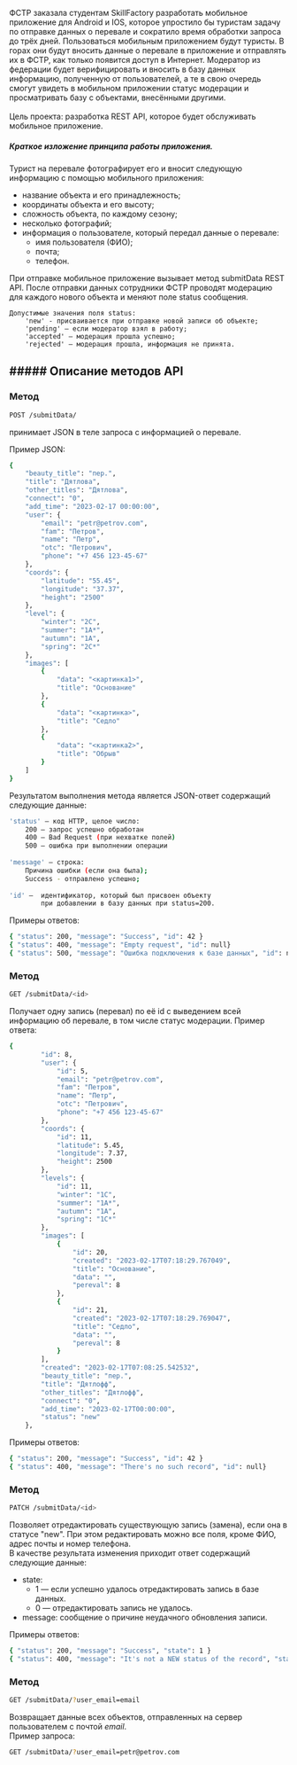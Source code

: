 ФСТР заказала студентам SkillFactory разработать мобильное приложение для Android и IOS, которое упростило бы туристам задачу по отправке данных о перевале и сократило время обработки запроса до трёх дней.
Пользоваться мобильным приложением будут туристы. В горах они будут вносить данные о перевале в приложение и отправлять их в ФСТР, как только появится доступ в Интернет.
Модератор из федерации будет верифицировать и вносить в базу данных информацию, полученную от пользователей, а те в свою очередь смогут увидеть в мобильном приложении статус модерации и просматривать базу с объектами, внесёнными другими.
<br><br>
Цель проекта: разработка REST API, которое будет обслуживать мобильное приложение.

##### Краткое изложение принципа работы приложения.
Турист на перевале фотографирует его и вносит следующую информацию с помощью мобильного приложения:
- название объекта и его принадлежность;
- координаты объекта и его высоту;
- сложность объекта, по каждому сезону;
- несколько фотографий;
- информация о пользователе, который передал данные о перевале:
  - имя пользователя (ФИО);
  - почта;
  - телефон.

При отправке мобильное приложение вызывает метод submitData REST API.
После отправки данных сотрудники ФСТР проводят модерацию для каждого нового объекта и меняют поле status сообщения. 
```
Допустимые значения поля status:
	'new' - присваивается при отправке новой записи об объекте;
	'pending' — если модератор взял в работу;
	'accepted' — модерация прошла успешно;
	'rejected' — модерация прошла, информация не принята.
```

<h2>##### Описание методов API</h2>
<h3>Метод</h3>

``` sh
POST /submitData/
```

принимает JSON в теле запроса с информацией о перевале. <br> 

Пример JSON:

``` sh
{
    "beauty_title": "пер.",
    "title": "Дятлова",
    "other_titles": "Дятлова",
    "connect": "0",
    "add_time": "2023-02-17 00:00:00",
    "user": {
        "email": "petr@petrov.com",
        "fam": "Петров",
        "name": "Петр",
        "otc": "Петрович",
        "phone": "+7 456 123-45-67"
    },
    "coords": {
        "latitude": "55.45",
        "longitude": "37.37",
        "height": "2500"
    },
    "level": {
        "winter": "2С",
        "summer": "1А*",
        "autumn": "1А",
        "spring": "2С*"
    },
    "images": [
        {
            "data": "<картинка1>",
            "title": "Основание"
        },
        {
            "data": "<картинка>",
            "title": "Седло"
        },
        {
            "data": "<картинка2>",
            "title": "Обрыв"
        }
    ]
}

```
Результатом выполнения метода является JSON-ответ содержащий следующие данные:
``` sh
'status' — код HTTP, целое число:
    200 — запрос успешно обработан
    400 — Bad Request (при нехватке полей)    
    500 — ошибка при выполнении операции	
	
'message' — строка:
	Причина ошибки (если она была);
	Success - отправлено успешно;	
	
'id' —  идентификатор, который был присвоен объекту 
        при добавлении в базу данных при status=200.
```

Примеры ответов:
``` sh
{ "status": 200, "message": "Success", "id": 42 }
{ "status": 400, "message": "Empty request", "id": null}
{ "status": 500, "message": "Ошибка подключения к базе данных", "id": null}
```

<h3>Метод</h3>

``` sh
GET /submitData/<id>
```
Получает одну запись (перевал) по её id с выведением всей информацию об перевале, в том числе статус модерации.
Пример ответа:
``` sh
{
        "id": 8,
        "user": {
            "id": 5,
            "email": "petr@petrov.com",
            "fam": "Петров",
            "name": "Петр",
            "otc": "Петрович",
            "phone": "+7 456 123-45-67"
        },
        "coords": {
            "id": 11,
            "latitude": 5.45,
            "longitude": 7.37,
            "height": 2500
        },
        "levels": {
            "id": 11,
            "winter": "1С",
            "summer": "1А*",
            "autumn": "1А",
            "spring": "1С*"
        },
        "images": [
            {
                "id": 20,
                "created": "2023-02-17T07:18:29.767049",
                "title": "Основание",
                "data": "",
                "pereval": 8
            },
            {
                "id": 21,
                "created": "2023-02-17T07:18:29.769047",
                "title": "Седло",
                "data": "",
                "pereval": 8
            }
        ],
        "created": "2023-02-17T07:08:25.542532",
        "beauty_title": "пер.",
        "title": "Дятлофф",
        "other_titles": "Дятлофф",
        "connect": "0",
        "add_time": "2023-02-17T00:00:00",
        "status": "new"
    },
```
Примеры ответов:
``` sh
{ "status": 200, "message": "Success", "id": 42 }
{ "status": 400, "message": "There's no such record", "id": null}
```

<h3>Метод</h3>

```sh
PATCH /submitData/<id>
```
Позволяет отредактировать существующую запись (замена), если она в статусе "new". 
При этом редактировать можно все поля, кроме ФИО, адрес почты и номер телефона.
<br>В качестве результата изменения приходит ответ содержащий следующие данные: 
- state:
	- 1 — если успешно удалось отредактировать запись в базе данных.
	- 0 — отредактировать запись не удалось.
- message: сообщение о причине неудачного обновления записи.

Примеры ответов:
``` sh
{ "status": 200, "message": "Success", "state": 1 }
{ "status": 400, "message": "It's not a NEW status of the record", "state": 0}
```

<h3>Метод</h3>

```sh
GET /submitData/?user_email=email
```
Возвращает данные всех объектов, отправленных на сервер пользователем с почтой _email_.<br>
Пример запроса: 
``` sh
GET /submitData/?user_email=petr@petrov.com
```
